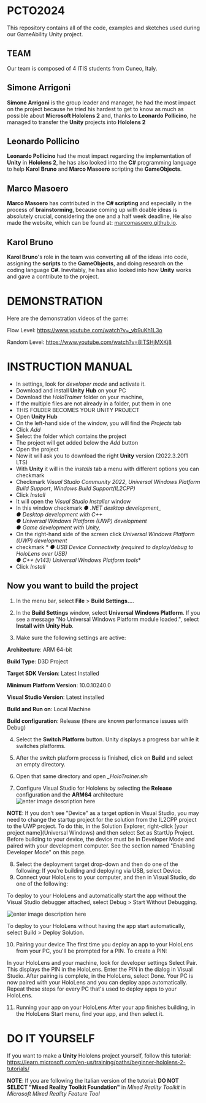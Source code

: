 
# PCTO2024
This repository contains all of the code, examples and sketches used during our GameAbility Unity project.


## TEAM
Our team is composed of 4 ITIS students from Cuneo, Italy.

## Simone Arrigoni
**Simone Arrigoni** is the group leader and manager, he had the most impact on the project because he tried his hardest to get to know as much as possible about **Microsoft Hololens 2** and, thanks to **Leonardo Pollicino**, he managed to transfer the **Unity** projects into **Hololens 2**

## Leonardo Pollicino
**Leonardo Pollicino** had the most impact regarding the implementation of **Unity** in **Hololens 2**, he has also looked into the **C#** programming language to help **Karol Bruno** and **Marco Masoero** scripting the **GameObjects**.

## Marco Masoero
**Marco Masoero** has contributed in the **C# scripting** and especially in the process of **brainstorming**, because coming up with doable ideas is absolutely crucial, considering the one and a half week deadline, He also made the website, which can be found at: [marcomasoero.github.io](https://marcomasoero.github.io/).

## Karol Bruno
**Karol Bruno**'s role in the team was converting all of the ideas into code, assigning the **scripts** to the **GameObjects**, and doing research on the coding language **C#**. 
Inevitably, he has also looked into how **Unity** works and gave a contribute to the project.

# DEMONSTRATION
Here are the demonstration videos of the game:

Flow Level: https://www.youtube.com/watch?v=_vb9uKh1L3o

Random Level: https://www.youtube.com/watch?v=8ITSHjMXKj8

# INSTRUCTION MANUAL
- In settings, look for *developer mode* and activate it.
- Download and install **Unity Hub** on your PC
- Download the *HoloTrainer* folder on your machine, 
- If the multiple files  are not already in a folder, put them in one
- THIS FOLDER BECOMES YOUR UNITY PROJECT
- Open **Unity Hub**
- On the left-hand side of the window, you will find the *Projects* tab
- Click *Add*
- Select the folder which contains the project
- The project will get added below the *Add* button
- Open the project
- Now it will ask you to download the right **Unity** version (2022.3.20f1 LTS)
- With **Unity** it will in the *installs* tab a menu with different options you can checkmark
- Checkmark *Visual Studio Community 2022*, *Universal Windows Platform Build Support*, *Windows Build Support(IL2CPP)* 
- Click *Install*
- It will open the *Visual Studio Installer* window
- In this window checkmark *_●_ .NET desktop development_  
_● Desktop development with C++_  
_● Universal Windows Platform (UWP) development_  
● Game development with Unity,*
- On the right-hand side of the screen click *Universal Windows Platform (UWP) development*
- checkmark *
_● USB Device Connectivity (required to deploy/debug to HoloLens over USB)_  
_● C++ (v143) Universal Windows Platform tools_*
- Click *Install*

## Now you want to build the project
  1.  In the menu bar, select  **File**  >  **Build Settings...**.
    
  2.  In the  **Build Settings**  window, select  **Universal Windows Platform**. If you see a message "No Universal Windows Platform module loaded.", select  **Install with Unity Hub**.
    
  3.  Make sure the following settings are active:
    
  **Architecture**: ARM 64-bit
    
  **Build Type**: D3D Project
    
  **Target SDK Version**: Latest Installed
    
  **Minimum Platform Version**: 10.0.10240.0
    
  **Visual Studio Version**: Latest installed
    
  **Build and Run on**: Local Machine
    
  **Build configuration**: Release (there are known performance issues with Debug)
    
  4.  Select the  **Switch Platform**  button. Unity displays a progress bar while it switches platforms.
    
  5.  After the switch platform process is finished, click on  **Build** and select an empty directory.
  6. Open that same directory and open *_HoloTrainer.sln*
  7. Configure Visual Studio for Hololens by selecting the **Release** configuration and the **ARM64** architecture
  ![enter image description here](https://learn.microsoft.com/en-us/training/modules/learn-mrtk-tutorials/media/037-visual-studio-build-options.png)

**NOTE**: If you don't see "Device" as a target option in Visual Studio, you may need to change the startup project for the solution from the IL2CPP project to the UWP project. To do this, in the Solution Explorer, right-click [your project name](Universal Windows) and then select Set as StartUp Project.
Before building to your device, the device must be in Developer Mode and paired with your development computer. See the section named "Enabling Developer Mode" on this page.

  8. Select the deployment target drop-down and then do one of the following:
   If you're building and deploying via USB, select Device.
  9. Connect your HoloLens to your computer, and then in Visual Studio, do one of the following:

To deploy to your HoloLens and automatically start the app without the Visual Studio debugger attached, select Debug > Start Without Debugging.

![enter image description here](https://learn.microsoft.com/en-us/training/modules/learn-mrtk-tutorials/media/038-start-without-debugging.png)

To deploy to your HoloLens without having the app start automatically, select Build > Deploy Solution.


  10. Pairing your device
  The first time you deploy an app to your HoloLens from your PC, you'll be prompted for a PIN. To create a PIN:

In your HoloLens and your machine, look for developer settings
Select Pair. This displays the PIN in the HoloLens.
Enter the PIN in the dialog in Visual Studio.
After pairing is complete, in the HoloLens, select Done.
Your PC is now paired with your HoloLens and you can deploy apps automatically. Repeat these steps for every PC that's used to deploy apps to your HoloLens.

  11. Running your app on your HoloLens
  After your app finishes building, in the HoloLens Start menu, find your app, and then select it.

# DO IT YOURSELF
If you want to make a **Unity** Hololens project yourself, follow this tutorial: 
https://learn.microsoft.com/en-us/training/paths/beginner-hololens-2-tutorials/

**NOTE**: If you are following the Italian version of the tutorial: **DO NOT SELECT "Mixed Reality Toolkit Foundation"** in *Mixed Reality Toolkit* in *Microsoft Mixed Reality Feature Tool*
